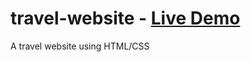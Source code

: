 # travel-website - [Live Demo](https://divya032.github.io/travel-website/) 

A travel website using HTML/CSS
